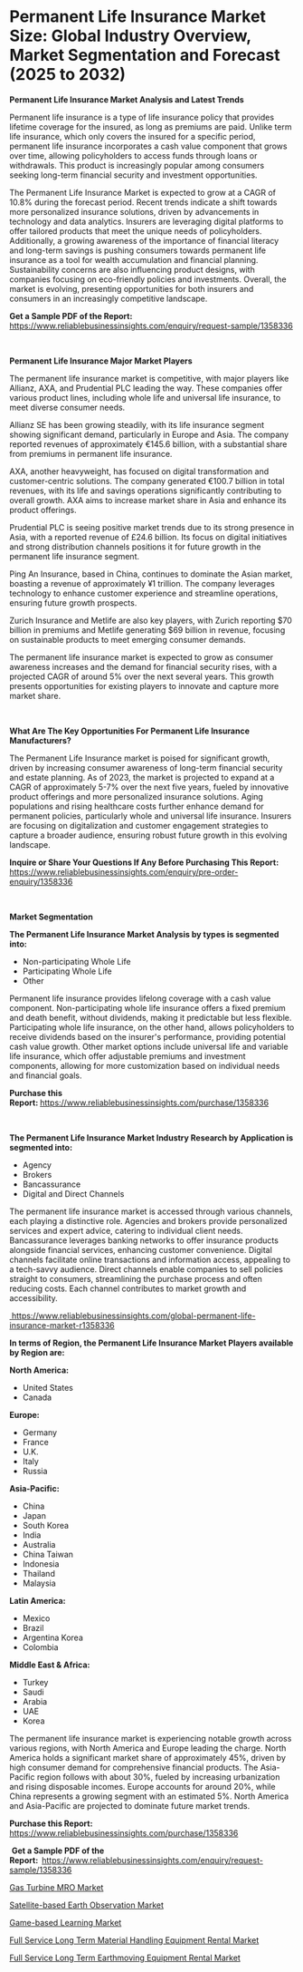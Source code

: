 <p><h1>Permanent Life Insurance Market Size: Global Industry Overview, Market Segmentation and Forecast (2025 to 2032)</h1></p><p><strong>Permanent Life Insurance Market Analysis and Latest Trends</strong></p>
<p><p>Permanent life insurance is a type of life insurance policy that provides lifetime coverage for the insured, as long as premiums are paid. Unlike term life insurance, which only covers the insured for a specific period, permanent life insurance incorporates a cash value component that grows over time, allowing policyholders to access funds through loans or withdrawals. This product is increasingly popular among consumers seeking long-term financial security and investment opportunities.</p><p>The Permanent Life Insurance Market is expected to grow at a CAGR of 10.8% during the forecast period. Recent trends indicate a shift towards more personalized insurance solutions, driven by advancements in technology and data analytics. Insurers are leveraging digital platforms to offer tailored products that meet the unique needs of policyholders. Additionally, a growing awareness of the importance of financial literacy and long-term savings is pushing consumers towards permanent life insurance as a tool for wealth accumulation and financial planning. Sustainability concerns are also influencing product designs, with companies focusing on eco-friendly policies and investments. Overall, the market is evolving, presenting opportunities for both insurers and consumers in an increasingly competitive landscape.</p></p>
<p><strong>Get a Sample PDF of the Report:&nbsp;</strong> <a href="https://www.reliablebusinessinsights.com/enquiry/request-sample/1358336?utm_campaign=1138&utm_medium=2&utm_source=Github&utm_content=ia&utm_term=09032025&utm_id=permanent-life-insurance">https://www.reliablebusinessinsights.com/enquiry/request-sample/1358336</a></p>
<p>&nbsp;</p>
<p><strong>Permanent Life Insurance Major Market Players</strong></p>
<p><p>The permanent life insurance market is competitive, with major players like Allianz, AXA, and Prudential PLC leading the way. These companies offer various product lines, including whole life and universal life insurance, to meet diverse consumer needs.</p><p>Allianz SE has been growing steadily, with its life insurance segment showing significant demand, particularly in Europe and Asia. The company reported revenues of approximately €145.6 billion, with a substantial share from premiums in permanent life insurance.</p><p>AXA, another heavyweight, has focused on digital transformation and customer-centric solutions. The company generated €100.7 billion in total revenues, with its life and savings operations significantly contributing to overall growth. AXA aims to increase market share in Asia and enhance its product offerings.</p><p>Prudential PLC is seeing positive market trends due to its strong presence in Asia, with a reported revenue of £24.6 billion. Its focus on digital initiatives and strong distribution channels positions it for future growth in the permanent life insurance segment.</p><p>Ping An Insurance, based in China, continues to dominate the Asian market, boasting a revenue of approximately ¥1 trillion. The company leverages technology to enhance customer experience and streamline operations, ensuring future growth prospects.</p><p>Zurich Insurance and Metlife are also key players, with Zurich reporting $70 billion in premiums and Metlife generating $69 billion in revenue, focusing on sustainable products to meet emerging consumer demands.</p><p>The permanent life insurance market is expected to grow as consumer awareness increases and the demand for financial security rises, with a projected CAGR of around 5% over the next several years. This growth presents opportunities for existing players to innovate and capture more market share.</p></p>
<p>&nbsp;</p>
<p><strong>What Are The Key Opportunities For Permanent Life Insurance Manufacturers?</strong></p>
<p><p>The Permanent Life Insurance market is poised for significant growth, driven by increasing consumer awareness of long-term financial security and estate planning. As of 2023, the market is projected to expand at a CAGR of approximately 5-7% over the next five years, fueled by innovative product offerings and more personalized insurance solutions. Aging populations and rising healthcare costs further enhance demand for permanent policies, particularly whole and universal life insurance. Insurers are focusing on digitalization and customer engagement strategies to capture a broader audience, ensuring robust future growth in this evolving landscape.</p></p>
<p><strong>Inquire or Share Your Questions If Any Before Purchasing This Report:</strong> <a href="https://www.reliablebusinessinsights.com/enquiry/pre-order-enquiry/1358336?utm_campaign=1138&utm_medium=2&utm_source=Github&utm_content=ia&utm_term=09032025&utm_id=permanent-life-insurance">https://www.reliablebusinessinsights.com/enquiry/pre-order-enquiry/1358336</a></p>
<p>&nbsp;</p>
<p><strong>Market Segmentation</strong></p>
<p><strong>The Permanent Life Insurance Market Analysis by types is segmented into:</strong></p>
<p><ul><li>Non-participating Whole Life</li><li>Participating Whole Life</li><li>Other</li></ul></p>
<p><p>Permanent life insurance provides lifelong coverage with a cash value component. Non-participating whole life insurance offers a fixed premium and death benefit, without dividends, making it predictable but less flexible. Participating whole life insurance, on the other hand, allows policyholders to receive dividends based on the insurer's performance, providing potential cash value growth. Other market options include universal life and variable life insurance, which offer adjustable premiums and investment components, allowing for more customization based on individual needs and financial goals.</p></p>
<p><strong>Purchase this Report:&nbsp;</strong><a href="https://www.reliablebusinessinsights.com/purchase/1358336?utm_campaign=1138&utm_medium=2&utm_source=Github&utm_content=ia&utm_term=09032025&utm_id=permanent-life-insurance">https://www.reliablebusinessinsights.com/purchase/1358336</a></p>
<p>&nbsp;</p>
<p><strong>The Permanent Life Insurance Market Industry Research by Application is segmented into:</strong></p>
<p><ul><li>Agency</li><li>Brokers</li><li>Bancassurance</li><li>Digital and Direct Channels</li></ul></p>
<p><p>The permanent life insurance market is accessed through various channels, each playing a distinctive role. Agencies and brokers provide personalized services and expert advice, catering to individual client needs. Bancassurance leverages banking networks to offer insurance products alongside financial services, enhancing customer convenience. Digital channels facilitate online transactions and information access, appealing to a tech-savvy audience. Direct channels enable companies to sell policies straight to consumers, streamlining the purchase process and often reducing costs. Each channel contributes to market growth and accessibility.</p></p>
<p><a href="https://www.reliablebusinessinsights.com/global-permanent-life-insurance-market-r1358336?utm_campaign=1138&utm_medium=2&utm_source=Github&utm_content=ia&utm_term=09032025&utm_id=permanent-life-insurance">&nbsp;https://www.reliablebusinessinsights.com/global-permanent-life-insurance-market-r1358336</a></p>
<p><strong>In terms of Region, the Permanent Life Insurance Market Players available by Region are:</strong></p>
<p>
    <p> <strong> North America: </strong>
        <ul>
            <li>United States</li>
            <li>Canada</li>
        </ul>
        </p> 
    <p> <strong> Europe: </strong>
        <ul>
            <li>Germany</li>
            <li>France</li>
            <li>U.K.</li>
            <li>Italy</li>
            <li>Russia</li>
        </ul>
        </p> 
    <p> <strong> Asia-Pacific: </strong>
        <ul>
            <li>China</li>
            <li>Japan</li>
            <li>South Korea</li>
            <li>India</li>
            <li>Australia</li>
            <li>China Taiwan</li>
            <li>Indonesia</li>
            <li>Thailand</li>
            <li>Malaysia</li>
        </ul>
        </p> 
    <p> <strong> Latin America: </strong>
        <ul>
            <li>Mexico</li>
            <li>Brazil</li>
            <li>Argentina Korea</li>
            <li>Colombia</li>
        </ul>
        </p> 
    <p> <strong> Middle East & Africa: </strong>
        <ul>
            <li>Turkey</li>
            <li>Saudi</li>
            <li>Arabia</li>
            <li>UAE</li>
            <li>Korea</li>
        </ul>
    </p>
    </p>
<p><p>The permanent life insurance market is experiencing notable growth across various regions, with North America and Europe leading the charge. North America holds a significant market share of approximately 45%, driven by high consumer demand for comprehensive financial products. The Asia-Pacific region follows with about 30%, fueled by increasing urbanization and rising disposable incomes. Europe accounts for around 20%, while China represents a growing segment with an estimated 5%. North America and Asia-Pacific are projected to dominate future market trends.</p></p>
<p><strong>Purchase this Report: </strong><a href="https://www.reliablebusinessinsights.com/purchase/1358336?utm_campaign=1138&utm_medium=2&utm_source=Github&utm_content=ia&utm_term=09032025&utm_id=permanent-life-insurance">https://www.reliablebusinessinsights.com/purchase/1358336</a></p>
<p>&nbsp;<strong>Get a Sample PDF of the Report:&nbsp;&nbsp;</strong><a href="https://www.reliablebusinessinsights.com/enquiry/request-sample/1358336?utm_campaign=1138&utm_medium=2&utm_source=Github&utm_content=ia&utm_term=09032025&utm_id=permanent-life-insurance">https://www.reliablebusinessinsights.com/enquiry/request-sample/1358336</a></p>
<p><strong></strong></p>
<p><p><a href="https://github.com/tandepinho3p/Market-Research-Report-List-1/blob/main/gas-turbine-mro-market.md?utm_campaign=1138&utm_medium=2&utm_source=Github&utm_content=ia&utm_term=09032025&utm_id=permanent-life-insurance">Gas Turbine MRO Market</a></p><p><a href="https://github.com/guyerkanakwu/Market-Research-Report-List-1/blob/main/satellite-based-earth-observation-market.md?utm_campaign=1138&utm_medium=2&utm_source=Github&utm_content=ia&utm_term=09032025&utm_id=permanent-life-insurance">Satellite-based Earth Observation Market</a></p><p><a href="https://github.com/bhuraoutenc8/Market-Research-Report-List-1/blob/main/game-based-learning-market.md?utm_campaign=1138&utm_medium=2&utm_source=Github&utm_content=ia&utm_term=09032025&utm_id=permanent-life-insurance">Game-based Learning Market</a></p><p><a href="https://github.com/syskamazucqa/Market-Research-Report-List-1/blob/main/full-service-long-term-material-handling-equipment-rental-market.md?utm_campaign=1138&utm_medium=2&utm_source=Github&utm_content=ia&utm_term=09032025&utm_id=permanent-life-insurance">Full Service Long Term Material Handling Equipment Rental Market</a></p><p><a href="https://github.com/cezilfinerv9/Market-Research-Report-List-1/blob/main/full-service-long-term-earthmoving-equipment-rental-market.md?utm_campaign=1138&utm_medium=2&utm_source=Github&utm_content=ia&utm_term=09032025&utm_id=permanent-life-insurance">Full Service Long Term Earthmoving Equipment Rental Market</a></p></p>